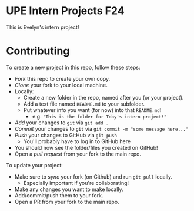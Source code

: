 # UPE Intern Projects F24

This is Evelyn's intern project!

# Contributing

To create a new project in this repo, follow these steps:
- *Fork* this repo to create your own copy.
- *Clone* your fork to your local machine.
- Locally:
  - Create a new folder in the repo, named after you (or your project).
  - Add a text file named `README.md` to your subfolder.
  - Put whatever info you want (for now) into that `README.md`!
    - e.g. `"This is the folder for Toby's intern project!"`
- *Add* your changes to `git` via `git add .`
- *Commit* your changes to `git` via `git commit -m "some message here..."`
- *Push* your changes to GitHub via `git push`
  - You'll probably have to log in to GitHub here
- You should now see the folder/files you created on GitHub!
- Open a *pull request* from your fork to the main repo.

To update your project:
- Make sure to *sync* your fork (on Github) and run `git pull` locally.
  - Especially important if you're collaborating!
- Make any changes you want to make locally.
- Add/commit/push them to your fork.
- Open a PR from your fork to the main repo.
